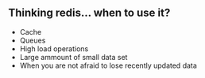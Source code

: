 ## Thinking redis... when to use it?

* Cache
* Queues
* High load operations
* Large ammount of small data set
* When you are not afraid to lose recently updated data  
